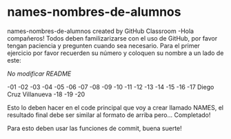 # names-nombres-de-alumnos
names-nombres-de-alumnos created by GitHub Classroom
-Hola compañeros! Todos deben familizarizarse con el uso de GitHub, por favor tengan paciencia y pregunten cuando sea necesario.
Para el primer ejercicio por favor recuerden su número y coloquen su nombre a un lado de este:

*No modificar README*


-01
-02
-03
-04
-05
-06
-07
-08
-09
-10
-11
-12
-13
-14
-15
-16
-17 Diego Cruz Villanueva
-18
-19
-20


Esto lo deben hacer en el code principal que voy a crear llamado NAMES, el resultado final debe ser similar 
al formato de arriba pero... Completado!

Para esto deben usar las funciones de commit, buena suerte!
